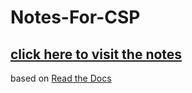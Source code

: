# Notes-For-CSP
## [click here to visit the notes](https://notes-for-csp.readthedocs.io)  
based on [Read the Docs](https://readthedocs.org/)